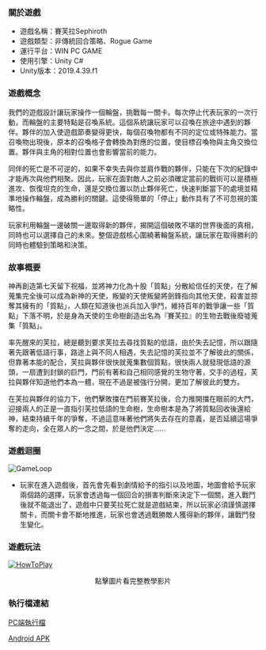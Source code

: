 ### 關於遊戲  

- 遊戲名稱：賽芙拉Sephiroth
- 遊戲類型：非傳統回合策略、Rogue Game
- 運行平台：WIN PC GAME
- 使用引擎：Unity C#
- Unity版本：2019.4.39.f1

### 遊戲概念  
  
我們的遊戲設計讓玩家操作一個輪盤，挑戰每一關卡。每次停止代表玩家的一次行動，而輪盤的主要特點是召喚系統。這個系統讓玩家可以召喚在旅途中遇到的夥伴。夥伴的加入使遊戲節奏變得更快，每個召喚物都有不同的定位或特殊能力。當召喚物出現後，原本的召喚格子會轉換為對應的位置，使目標召喚物與主角交換位置。夥伴與主角的相對位置也會影響當前的能力。

同伴的死亡是不可逆的，如果不幸失去與你並肩作戰的夥伴，只能在下次的紀錄中才能再次與他們相聚。因此，玩家在面對敵人之前必須確定當前的戰術可以是積極進攻、恢復坦克的生命，還是交換位置以防止夥伴死亡，快速判斷當下的處境並精準地操作輪盤，成為勝利的關鍵。這使得簡單的「停止」動作具有了不可忽視的策略性。 

玩家利用輪盤一邊破關一邊取得新的夥伴，揭開這個破敗不堪的世界後面的真相，同時也可以選擇自己的未來。整個遊戲核心圍繞著輪盤系統，讓玩家在取得勝利的同時也體驗到策略和決策。

### 故事概要
神再創造第七天留下祝福，並將神力化為十股「質點」分散給信任的天使，在了解蒐集完全後可以成為新神的天使，叛變的天使叛變將劍鋒指向其他天使，殺害並掠奪其擁有的「質點」，人類在知道後也派兵加入爭鬥，維持百年的戰爭讓一些「質點」下落不明，於是身為天使的生命樹創造出名為『賽芙拉』的生物去戰後廢墟蒐集「質點」。 

率先醒來的芙拉，總是聽到要求芙拉去尋找質點的低語，由於失去記憶，所以跟隨著先跟著低語行事，路途上與不同人相遇，失去記憶的芙拉並不了解彼此的關係，但靠著本能的配合，芙拉與夥伴很快就蒐集數個質點，很快兩人就發現低語的源頭，一扇遭到封鎖的巨門，門前有著和自己相同感覺的生物守著，交手的過程，芙拉與夥伴知道他們本為一體，現在不過是被強行分開，更加了解彼此的雙方。

在芙拉與夥伴的協力下，他們擊敗擋在門前賽芙拉後，合力推開擋在眼前的大門，迎接兩人的正是一直指引芙拉低語的生命樹，生命樹本是為了將質點回收後還給神，結束持續千年的爭奪，不過這意味著他們將失去存在的意義，是否延續這場爭奪的走向，全在眾人的一念之間，於是他們決定……

### 遊戲迴圈
![GameLoop](https://i.imgur.com/DGydZhW.png)
- 玩家在進入遊戲後，首先會先看到劇情給予的指引以及地圖，地圖會給予玩家兩個路的選擇，玩家會透過每一個回合的損害判斷來決定下一個關，進入戰鬥後就不能退出了，遊戲中只要芙拉死亡就是遊戲結束，所以玩家必須謹慎選擇關卡，而關卡會不斷地推進，玩家也會透過戰勝敵人獲得新的夥伴，讓戰鬥發生變化。

### 遊戲玩法
[![HowToPlay](https://i.imgur.com/Uxbz9vO.jpg)](https://youtu.be/1FPNGZSyPrw)
<center>點擊圖片看完整教學影片</center>




### 執行檔連結
[PC端執行檔](https://drive.google.com/drive/folders/1TzN2xRv99TqyxWd26laDFssIbDHm50Gv?usp=drive_link)  

[Android APK](https://drive.google.com/drive/folders/1nrlnKRBl1_iNw-s0x-zd8njG4maAZgBM?usp=drive_link)
